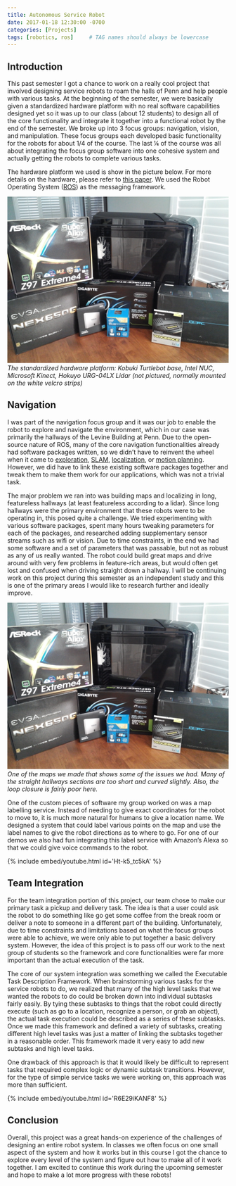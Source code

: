 ```yaml
---
title: Autonomous Service Robot
date: 2017-01-18 12:30:00 -0700
categories: [Projects]
tags: [robotics, ros]     # TAG names should always be lowercase
---
```


## Introduction

This past semester I got a chance to work on a really cool project that involved designing service robots to roam the halls of Penn and help people with various tasks. At the beginning of the semester, we were basically given a standardized hardware platform with no real software capabilities designed yet so it was up to our class (about 12 students) to design all of the core functionality and integrate it together into a functional robot by the end of the semester. We broke up into 3 focus groups: navigation, vision, and manipulation. These focus groups each developed basic functionality for the robots for about 1/4 of the course. The last ¼ of the course was all about integrating the focus group software into one cohesive system and actually getting the robots to complete various tasks.

The hardware platform we used is show in the picture below. For more details on the hardware, please refer to [this paper](https://www.seas.upenn.edu/~eeaton/papers/Eaton2016Design.pdf). We used the Robot Operating System ([ROS](https://wiki.ros.org/)) as the messaging framework.

![](/assets/MyFirstComputerBuild/parts.jpg)
_The standardized hardware platform: Kobuki Turtlebot base, Intel NUC, Microsoft Kinect, Hokuyo URG-04LX Lidar (not pictured, normally mounted on the white velcro strips)_

## Navigation

I was part of the navigation focus group and it was our job to enable the robot to explore and navigate the environment, which in our case was primarily the hallways of the Levine Building at Penn. Due to the open-source nature of ROS, many of the core navigation functionalities already had software packages written, so we didn’t have to reinvent the wheel when it came to [exploration](https://wiki.ros.org/hector_exploration_planner), [SLAM](https://wiki.ros.org/gmapping), [localization](https://wiki.ros.org/amcl), or [motion planning](https://wiki.ros.org/move_base). However, we did have to link these existing software packages together and tweak them to make them work for our applications, which was not a trivial task.

The major problem we ran into was building maps and localizing in long, featureless hallways (at least featureless according to a lidar). Since long hallways were the primary environment that these robots were to be operating in, this posed quite a challenge. We tried experimenting with various software packages, spent many hours tweaking parameters for each of the packages, and researched adding supplementary sensor streams such as wifi or vision. Due to time constraints, in the end we had some software and a set of parameters that was passable, but not as robust as any of us really wanted. The robot could build great maps and drive around with very few problems in feature-rich areas, but would often get lost and confused when driving straight down a hallway. I will be continuing work on this project during this semester as an independent study and this is one of the primary areas I would like to research further and ideally improve.

![](/assets/MyFirstComputerBuild/parts.jpg)
_One of the maps we made that shows some of the issues we had. Many of the straight hallways sections are too short and curved slightly. Also, the loop closure is fairly poor here._

One of the custom pieces of software my group worked on was a map labelling service. Instead of needing to give exact coordinates for the robot to move to, it is much more natural for humans to give a location name. We designed a system that could label various points on the map and use the label names to give the robot directions as to where to go. For one of our demos we also had fun integrating this label service with Amazon’s Alexa so that we could give voice commands to the robot.

{% include embed/youtube.html id='Ht-k5_tc5kA' %}

## Team Integration

For the team integration portion of this project, our team chose to make our primary task a pickup and delivery task. The idea is that a user could ask the robot to do something like go get some coffee from the break room or deliver a note to someone in a different part of the building. Unfortunately, due to time constraints and limitations based on what the focus groups were able to achieve, we were only able to put together a basic delivery system. However, the idea of this project is to pass off our work to the next group of students so the framework and core functionalities were far more important than the actual execution of the task.

The core of our system integration was something we called the Executable Task Description Framework. When brainstorming various tasks for the service robots to do, we realized that many of the high level tasks that we wanted the robots to do could be broken down into individual subtasks fairly easily. By tying these subtasks to things that the robot could directly execute (such as go to a location, recognize a person, or grab an object), the actual task execution could be described as a series of these subtasks. Once we made this framework and defined a variety of subtasks, creating different high level tasks was just a matter of linking the subtasks together in a reasonable order. This framework made it very easy to add new subtasks and high level tasks.

One drawback of this approach is that it would likely be difficult to represent tasks that required complex logic or dynamic subtask transitions. However, for the type of simple service tasks we were working on, this approach was more than sufficient.

{% include embed/youtube.html id='R6E29iKANF8' %}
 
## Conclusion

Overall, this project was a great hands-on experience of the challenges of designing an entire robot system. In classes we often focus on one small aspect of the system and how it works but in this course I got the chance to explore every level of the system and figure out how to make all of it work together. I am excited to continue this work during the upcoming semester and hope to make a lot more progress with these robots!